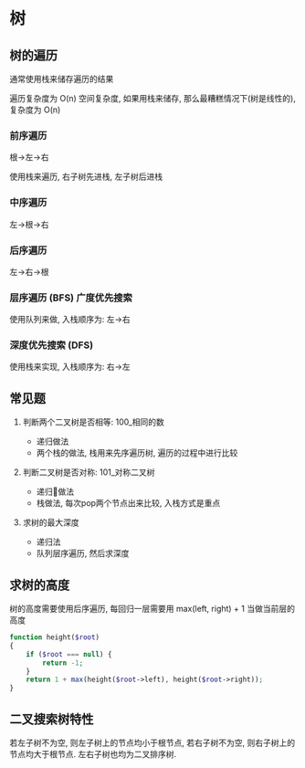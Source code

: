 # 树

## 树的遍历

通常使用栈来储存遍历的结果

遍历复杂度为 O(n)
空间复杂度, 如果用栈来储存, 那么最糟糕情况下(树是线性的), 复杂度为 O(n)

### 前序遍历

根->左->右

使用栈来遍历, 右子树先进栈, 左子树后进栈

### 中序遍历

左->根->右

### 后序遍历

左->右->根

### 层序遍历 (BFS) 广度优先搜索

使用队列来做, 入栈顺序为: 左->右

### 深度优先搜索 (DFS)

使用栈来实现, 入栈顺序为: 右->左

## 常见题

1. 判断两个二叉树是否相等: 100_相同的数
    - 递归做法
    - 两个栈的做法, 栈用来先序遍历树, 遍历的过程中进行比较


2. 判断二叉树是否对称: 101_对称二叉树
    - 递归￿做法
    - 栈做法, 每次pop两个节点出来比较, 入栈方式是重点
    
3. 求树的最大深度
    - 递归法
    - 队列层序遍历, 然后求深度
    
## 求树的高度

树的高度需要使用后序遍历, 每回归一层需要用 max(left, right) + 1 当做当前层的高度

```php
function height($root)
{
    if ($root === null) {
        return -1;
    }
    return 1 + max(height($root->left), height($root->right));
}
```

## 二叉搜索树特性

若左子树不为空, 则左子树上的节点均小于根节点, 若右子树不为空, 则右子树上的节点均大于根节点.
左右子树也均为二叉排序树.